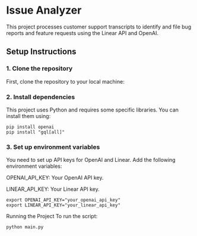 # Issue Analyzer

This project processes customer support transcripts to identify and file bug reports and feature requests using the Linear API and OpenAI.

## Setup Instructions

### 1. Clone the repository
First, clone the repository to your local machine:

### 2. Install dependencies
This project uses Python and requires some specific libraries. You can install them using:

```
pip install openai
pip install "gql[all]"
```

### 3. Set up environment variables
You need to set up API keys for OpenAI and Linear. Add the following environment variables:

OPENAI_API_KEY: Your OpenAI API key.

LINEAR_API_KEY: Your Linear API key.

```
export OPENAI_API_KEY="your_openai_api_key"
export LINEAR_API_KEY="your_linear_api_key"
```

Running the Project
To run the 
 script:
 
```
python main.py
```